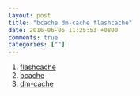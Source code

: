 ```yaml
---
layout: post
title: "bcache dm-cache flashcache"
date: 2016-06-05 11:25:53 +0800
comments: true
categories: [""]
---
```




<!-- more -->


1. [flashcache]
2. [bcache]
3. [dm-cache]




[flashcache]:https://github.com/facebookarchive/flashcache
[bcache]:https://evilpiepirate.org/git/linux-bcache.git/
[dm-cache]:https://en.wikipedia.org/wiki/Dm-cache